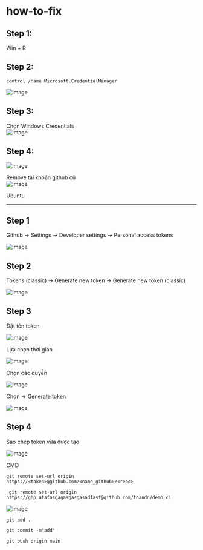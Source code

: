 # how-to-fix


## Step 1:
Win + R

## Step 2:
```
control /name Microsoft.CredentialManager
```
![image](https://github.com/user-attachments/assets/4946f047-817f-45e5-83dc-ad6e4ad6ffe5)

## Step 3:
Chọn Windows Credentials </br>
![image](https://github.com/user-attachments/assets/1ade3705-3258-45a7-88b8-04c74d968067)

## Step 4:
![image](https://github.com/user-attachments/assets/81660e7f-e592-4e51-8bf3-566ca7c838f8)

Remove tài khoản github cũ </br>
![image](https://github.com/user-attachments/assets/a7182b2e-e083-4008-9080-4e93fdb93aac)



Ubuntu
_ _ _ _ _ 

## Step 1
Github -> Settings -> Developer settings -> Personal access tokens

![image](https://github.com/user-attachments/assets/4ae88cc6-737b-4e3e-b68f-4f7633799909)


## Step 2
Tokens (classic) -> Generate new token -> Generate new token (classic)

![image](https://github.com/user-attachments/assets/aa27b748-1dd1-4ac3-97d1-018b124c50a7)

## Step 3
Đặt tên token

![image](https://github.com/user-attachments/assets/b8380222-0307-41cf-914b-91e8bd1d8e64)

Lựa chọn thời gian

![image](https://github.com/user-attachments/assets/13d0f5e7-9ce6-485b-b78b-5a587c40be68)

Chọn các quyền

![image](https://github.com/user-attachments/assets/63e4e931-0459-467c-bea2-c104dfe354ac)

Chọn -> Generate token

![image](https://github.com/user-attachments/assets/5609b30f-7179-4e6d-a8a0-25ce67f56571)

## Step 4
Sao chép token vừa được tạo

![image](https://github.com/user-attachments/assets/89f0a5df-2d3d-4046-abcf-1a9beab2c911)

CMD

```
git remote set-url origin https://<token>@github.com/<name_github>/<repo>
```

```
 git remote set-url origin https://ghp_afafasgagasgasgasadfasf@github.com/toandn/demo_ci
```

![image](https://github.com/user-attachments/assets/466b04fc-3111-4b01-9229-befcd0469612)


```
git add .

git commit -m"add"

git push origin main
```




